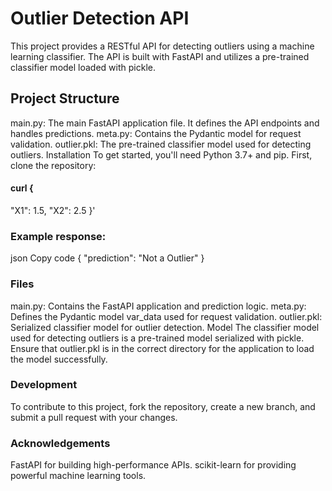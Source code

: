 # Outlier Detection API
This project provides a RESTful API for detecting outliers using a machine learning classifier. The API is built with FastAPI and utilizes a pre-trained classifier model loaded with pickle.

## Project Structure
main.py: The main FastAPI application file. It defines the API endpoints and handles predictions.
meta.py: Contains the Pydantic model for request validation.
outlier.pkl: The pre-trained classifier model used for detecting outliers.
Installation
To get started, you'll need Python 3.7+ and pip. First, clone the repository:


#### curl {
  "X1": 1.5,
  "X2": 2.5
}'

### Example response:

json
Copy code
{
  "prediction": "Not a Outlier"
}
### Files
main.py: Contains the FastAPI application and prediction logic.
meta.py: Defines the Pydantic model var_data used for request validation.
outlier.pkl: Serialized classifier model for outlier detection.
Model
The classifier model used for detecting outliers is a pre-trained model serialized with pickle. Ensure that outlier.pkl is in the correct directory for the application to load the model successfully.

### Development
To contribute to this project, fork the repository, create a new branch, and submit a pull request with your changes.



### Acknowledgements
FastAPI for building high-performance APIs.
scikit-learn for providing powerful machine learning tools.
